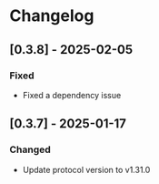 # Changelog

## [0.3.8] - 2025-02-05

### Fixed

- Fixed a dependency issue

## [0.3.7] - 2025-01-17

### Changed

- Update protocol version to v1.31.0
